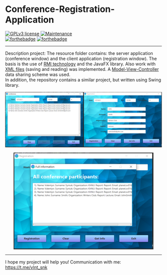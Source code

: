# Conference-Registration-Application

 [![GPLv3 license](https://img.shields.io/badge/License-GPLv3-blue.svg)](http://perso.crans.org/besson/LICENSE.html)
 [![Maintenance](https://img.shields.io/badge/Maintained%3F-no-red.svg)](https://GitHub.com/Naereen/StrapDown.js/graphs/commit-activity)  
 [![forthebadge](https://forthebadge.com/images/badges/made-with-java.svg)](https://forthebadge.com)
[![forthebadge](https://forthebadge.com/images/badges/built-with-love.svg)](https://forthebadge.com)

---

Description project: The resource folder contains: the server application (conference window) and the client application (registration window). The basis is the use of [RMI technology](https://en.wikipedia.org/wiki/Java_remote_method_invocation) and the JavaFX library. Also work with [XML files](https://en.wikipedia.org/wiki/XML) (saving and reading) was implemented. A [Model-View-Controller](https://en.wikipedia.org/wiki/Model–view–controller) data sharing scheme was used.   
In addition, the repository contains a similar project, but written using Swing library.

![Image alt](https://github.com/SValentyn/Conference-Registration-Application/blob/master/src/images/conference_and_registration_windows.png)
<p align="center">
  <img  width="450" height="310" src="https://github.com/SValentyn/Conference-Registration-Application/blob/master/src/images/info_window.png" alt="Info Window"/>
</p>

---

I hope my project will help you! Communication with me: https://t.me/vlnt_snk
